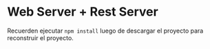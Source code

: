 # Web Server + Rest Server

 Recuerden ejecutar ```npm install``` luego de descargar el proyecto para reconstruir el proyecto.